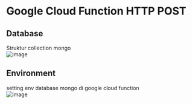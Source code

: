 # Google Cloud Function HTTP POST

## Database

Struktur collection mongo  
![image](https://github.com/petapedia/gcf/assets/11188109/1d100401-afc8-4451-81aa-be35f2d13ea1)

## Environment 

setting env database mongo di google cloud function  
![image](https://github.com/petapedia/gcf/assets/11188109/a927c980-e81f-471a-a100-f437e330b185)
